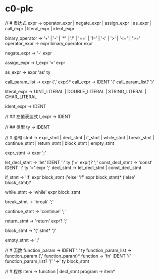 # c0-plc


// # 表达式
expr -> 
      operator_expr
    | negate_expr
    | assign_expr
    | as_expr
    | call_expr
    | literal_expr
    | ident_expr

binary_operator -> '+' | '-' | '*' | '/' | '==' | '!=' | '<' | '>' | '<=' | '>='
operator_expr -> expr binary_operator expr

negate_expr -> '-' expr

assign_expr -> l_expr '=' expr

as_expr -> expr 'as' ty

call_param_list -> expr (',' expr)*
call_expr -> IDENT '(' call_param_list? ')'

literal_expr -> UINT_LITERAL | DOUBLE_LITERAL | STRING_LITERAL | CHAR_LITERAL

ident_expr -> IDENT

// ## 左值表达式
l_expr -> IDENT

// ## 类型
ty -> IDENT

// # 语句
stmt ->
      expr_stmt
    | decl_stmt
    | if_stmt
    | while_stmt
    | break_stmt
    | continue_stmt
    | return_stmt
    | block_stmt
    | empty_stmt

expr_stmt -> expr ';'

let_decl_stmt -> 'let' IDENT ':' ty ('=' expr)? ';'
const_decl_stmt -> 'const' IDENT ':' ty '=' expr ';'
decl_stmt -> let_decl_stmt | const_decl_stmt

if_stmt -> 'if' expr block_stmt ('else' 'if' expr block_stmt)* ('else' block_stmt)?

while_stmt -> 'while' expr block_stmt

break_stmt -> 'break' ';'

continue_stmt -> 'continue' ';'

return_stmt -> 'return' expr? ';'

block_stmt -> '{' stmt* '}'

empty_stmt -> ';'

// # 函数
function_param -> IDENT ':' ty
function_param_list -> function_param (',' function_param)*
function -> 'fn' IDENT '(' function_param_list? ')' '->' ty block_stmt

// # 程序
item -> function | decl_stmt
program -> item*